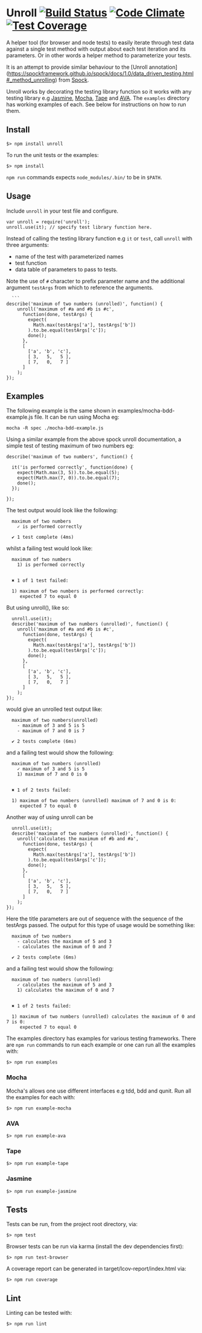 Unroll [![Build Status](https://travis-ci.org/lawrencec/Unroll.svg?branch=master)](https://travis-ci.org/lawrencec/Unroll) [![Code Climate](https://codeclimate.com/github/lawrencec/Unroll/badges/gpa.svg)](https://codeclimate.com/github/lawrencec/Unroll) [![Test Coverage](https://codeclimate.com/github/lawrencec/Unroll/badges/coverage.svg)](https://codeclimate.com/github/lawrencec/Unroll/coverage)
======

A helper tool (for browser and node tests) to easily iterate through test data against a single test method with output about each test iteration and its parameters. Or in other words a helper method to parameterize your tests.

It is an attempt to provide similar behaviour to the [Unroll annotation]
(https://spockframework.github.io/spock/docs/1.0/data_driven_testing.html#_method_unrolling) from [Spock](https://code.google.com/p/spock/).

Unroll works by decorating the testing library function so it works with any testing library e.g  [Jasmine](https://jasmine.github.io/), [Mocha](http://visionmedia.github.com/mocha/), [Tape](https://github.com/substack/tape) and [AVA](https://github.com/sindresorhus/ava). The `examples` directory has working examples of each. See below for instructions on how to run them.


## Install

	$> npm install unroll

To run the unit tests or the examples:

	$> npm install

`npm run` commands expects `node_modules/.bin/` to be in `$PATH`.

## Usage

Include `unroll` in your test file and configure.

	var unroll = require('unroll');
	unroll.use(it); // specify test library function here.

Instead of calling the testing library function e.g `it` or `test`, call `unroll` with three arguments:

- name of the test with parameterized names
- test function
- data table of parameters to pass to tests.

Note the use of `#` character to prefix parameter name and the additional argument `testArgs` from which to reference the arguments.

      ```
	describe('maximum of two numbers (unrolled)', function() {
        unroll('maximum of #a and #b is #c',
          function(done, testArgs) {
            expect(
              Math.max(testArgs['a'], testArgs['b'])
            ).to.be.equal(testArgs['c']);
            done();
          },
          [
            ['a', 'b', 'c'],
            [ 3,   5,   5 ],
            [ 7,   0,   7 ]
          ]
        );
    });


## Examples

The following example is the same shown in examples/mocha-bdd-example.js file. It can be run using Mocha eg:

    mocha -R spec ./mocha-bdd-example.js


Using a similar example from the above spock unroll documentation, a simple test of testing maximum of two numbers eg:

    describe('maximum of two numbers', function() {

      it('is performed correctly', function(done) {
        expect(Math.max(3, 5)).to.be.equal(5);
        expect(Math.max(7, 0)).to.be.equal(7);
        done();
      });

    });

The test output would look like the following:


      maximum of two numbers
        ✓ is performed correctly

      ✔ 1 test complete (4ms)

whilst a failing test would look like:

      maximum of two numbers
        1) is performed correctly


      ✖ 1 of 1 test failed:

      1) maximum of two numbers is performed correctly:
         expected 7 to equal 0


But using unroll(), like so:

      unroll.use(it);
      describe('maximum of two numbers (unrolled)', function() {
        unroll('maximum of #a and #b is #c',
          function(done, testArgs) {
            expect(
              Math.max(testArgs['a'], testArgs['b'])
            ).to.be.equal(testArgs['c']);
            done();
          },
          [
            ['a', 'b', 'c'],
            [ 3,   5,   5 ],
            [ 7,   0,   7 ]
          ]
        );
    });

would give an unrolled test output like:


      maximum of two numbers(unrolled)
        - maximum of 3 and 5 is 5
        - maximum of 7 and 0 is 7

      ✔ 2 tests complete (6ms)

and a failing test would show the following:

      maximum of two numbers (unrolled)
        ✓ maximum of 3 and 5 is 5
        1) maximum of 7 and 0 is 0


      ✖ 1 of 2 tests failed:

      1) maximum of two numbers (unrolled) maximum of 7 and 0 is 0:
         expected 7 to equal 0

Another way of using unroll can be

      unroll.use(it);
      describe('maximum of two numbers (unrolled)', function() {
        unroll('calculates the maximum of #b and #a',
          function(done, testArgs) {
            expect(
              Math.max(testArgs['a'], testArgs['b'])
            ).to.be.equal(testArgs['c']);
            done();
          },
          [
            ['a', 'b', 'c'],
            [ 3,   5,   5 ],
            [ 7,   0,   7 ]
          ]
        );
    });

Here the title parameters are out of sequence with the sequence of the testArgs passed.
The output for this type of usage would be something like:

      maximum of two numbers
        - calculates the maximum of 5 and 3
        - calculates the maximum of 0 and 7

      ✔ 2 tests complete (6ms)

and a failing test would show the following:

      maximum of two numbers (unrolled)
        ✓ calculates the maximum of 5 and 3
        1) calculates the maximum of 0 and 7


      ✖ 1 of 2 tests failed:

      1) maximum of two numbers (unrolled) calculates the maximum of 0 and 7 is 0:
         expected 7 to equal 0

The examples directory has examples for various testing frameworks. There are `npm run` commands to run each example or one can run all the examples with:

	$> npm run examples

### Mocha

Mocha's allows one use different interfaces e.g tdd, bdd and qunit. Run all the examples for each with:

	$> npm run example-mocha

### AVA

	$> npm run example-ava

### Tape

	$> npm run example-tape

### Jasmine

	$> npm run example-jasmine


## Tests

Tests can be run, from the project root directory, via:

    $> npm test

Browser tests can be run via karma (install the dev dependencies first):

    $> npm run test-browser

A coverage report can be generated in target/lcov-report/index.html via:

    $> npm run coverage

## Lint

Linting can be tested with:

	$> npm run lint


